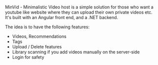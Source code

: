 MinVid - Minimalistic Video host is a simple solution for those who want a youtube like website where they can upload their own private videos etc. 
It's built with an Angular front end, and a .NET backend.

The idea is to have the following features:
- Videos, Recommendations
- Tags
- Upload / Delete features
- Library scanning if you add videos manually on the server-side
- Login for safety
